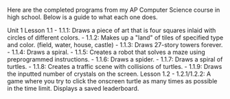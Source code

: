 Here are the completed programs from my AP Computer Science course in high school. Below is a guide to what each one does.

Unit 1
  Lesson 1.1
    - 1.1.1: Draws a piece of art that is four squares inlaid with circles of different colors.
    - 1.1.2: Makes up a "land" of tiles of specified type and color. (field, water, house, castle)
    - 1.1.3: Draws 27-story towers forever.
    - 1.1.4: Draws a spiral.
    - 1.1.5: Creates a robot that solves a maze using preprogrammed instructions.
    - 1.1.6: Draws a spider.
    - 1.1.7: Draws a spiral of turtles.
    - 1.1.8: Creates a traffic scene with collisions of turtles.
    - 1.1.9: Draws the inputted number of crystals on the screen.
  Lesson 1.2
    - 1.2.1/1.2.2: A game where you try to click the onscreen turtle as many times as possible in the time limit. Displays a saved leaderboard.
    

